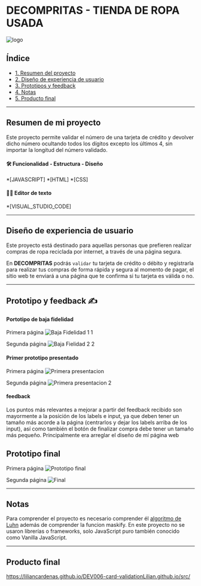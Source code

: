 # DECOMPRITAS - TIENDA DE ROPA USADA

![logo](https://user-images.githubusercontent.com/127140327/228970466-109c965b-ca43-4ca5-8eca-a487ea97d332.jpg)

## Índice

* [1. Resumen del proyecto](#1-resumen-del-proyecto)
* [2. Diseño de experiencia de usuario](#3-(diseño-de-experiencia-de-usuario))
* [3. Prototipos y feedback](#2-imagen-prototipo)
* [4. Notas](#4-notas)
* [5. Producto final](#5-link-de-gelipay)

***


## Resumen de mi proyecto
Este proyecto permite validar el número de una tarjeta de crédito y devolver dicho número ocultando todos los dígitos excepto los últimos 4, sin importar la longitud del número validado.

#### 🛠 Funcionalidad - Estructura - Diseño 
*[JAVASCRIPT]
*[HTML]
*[CSS]

#### 👩‍💻 Editor de texto
*[VISUAL_STUDIO_CODE]

***


## Diseño de experiencia de usuario

Este proyecto está destinado para aquellas personas que prefieren realizar compras de ropa reciclada por internet, a través de una página segura.


En **DECOMPRITAS** podrás `validar` tu tarjeta de crédito o débito y registrarla para realizar tus compras de forma rápida y segura al momento de pagar, el sitio web te enviará a una página que te confirma si tu tarjeta es válida o no.

***


## Prototipo y feedback ✍️

#### Portotipo de baja fidelidad
   Primera página
![Baja Fidelidad 1 1](https://user-images.githubusercontent.com/127140327/229144475-bdf569f8-3e80-455e-a36e-85fd2b7f1d62.jpg)


  Segunda página
![Baja Fielidad 2 2](https://user-images.githubusercontent.com/127140327/229144665-92015c87-6179-46a2-b895-33cf029bf991.jpg)


#### Primer prototipo presentado
Primera página
![Primera presentacion](https://user-images.githubusercontent.com/127140327/228975222-ddbaa102-e74c-4813-80f5-8750284cc1d7.jpg)

Segunda página
![Primera presentacion 2](https://user-images.githubusercontent.com/127140327/228975810-f0db5b1f-9cc8-4a71-9c55-fc5c2b124ca8.jpg)

#### feedback

Los puntos más relevantes a mejorar a partir del feedback recibido son mayormente a la posición de los labels e input, ya que deben tener un tamaño más acorde a la página (centrarlos y dejar los labels arriba de los input), así como también el botón de finalizar compra debe tener un tamaño más pequeño. Principalmente era arreglar el diseño de mí página web

## Prototipo final
Primera página
![Prototipo final](https://user-images.githubusercontent.com/127140327/228977213-ff58d837-6eeb-4a71-96ac-d8d9ade720f5.jpg)

Segunda página
![Final](https://user-images.githubusercontent.com/127140327/228977332-214be60a-4552-469a-8436-e3943b31257c.jpg)


***


## Notas
Para comprender el proyecto es necesario comprender él [algoritmo de Luhn](https://es.wikipedia.org/wiki/Algoritmo_de_Luhn)  además de comprender la funcion maskify.
En este proyecto no se usaron librerías o frameworks, solo JavaScript puro también conocido como Vanilla JavaScript.

***


## Producto final

https://liliancardenas.github.io/DEV006-card-validationLilian.github.io/src/

